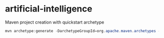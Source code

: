 # artificial-intelligence

Maven project creation with quickstart archetype

```java
mvn archetype:generate -DarchetypeGroupId=org.apache.maven.archetypes -DarchetypeArtifactId=maven-archetype-quickstart
```
